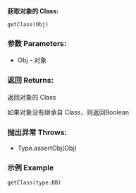**获取对象的 Class:**

```autohotkey
getClass(Obj)
```

### 参数 Parameters: 

- Obj - 对象

### 返回 Returns: 

返回对象的 Class

如果对象没有继承自 Class，则返回Boolean
### 抛出异常 Throws: 
- Type.assertObj(Obj)
### 示例 Example
```autohotkey
getClass(type.BB)
```